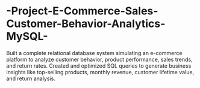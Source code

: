 # -Project-E-Commerce-Sales-Customer-Behavior-Analytics-MySQL-
Built a complete relational database system simulating an e-commerce platform to analyze customer behavior, product performance, sales trends, and return rates. Created and optimized SQL queries to generate business insights like top-selling products, monthly revenue, customer lifetime value, and return analysis.
